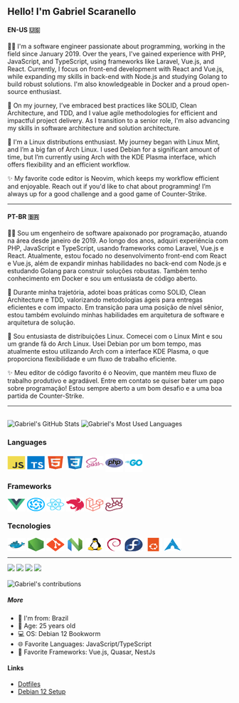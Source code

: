 ## Hello! I'm Gabriel Scaranello

#### EN-US 🇺🇸

👨‍💻 I'm a software engineer passionate about programming, working in the field since January 2019. Over the years, I've gained experience with PHP, JavaScript, and TypeScript, using frameworks like Laravel, Vue.js, and React. Currently, I focus on front-end development with React and Vue.js, while expanding my skills in back-end with Node.js and studying Golang to build robust solutions. I'm also knowledgeable in Docker and a proud open-source enthusiast.

🚀 On my journey, I’ve embraced best practices like SOLID, Clean Architecture, and TDD, and I value agile methodologies for efficient and impactful project delivery. As I transition to a senior role, I'm also advancing my skills in software architecture and solution architecture.

🐧 I'm a Linux distributions enthusiast. My journey began with Linux Mint, and I’m a big fan of Arch Linux. I used Debian for a significant amount of time, but I’m currently using Arch with the KDE Plasma interface, which offers flexibility and an efficient workflow.

✨ My favorite code editor is Neovim, which keeps my workflow efficient and enjoyable. Reach out if you'd like to chat about programming! I’m always up for a good challenge and a good game of Counter-Strike.

---

#### PT-BR 🇧🇷

👨‍💻 Sou um engenheiro de software apaixonado por programação, atuando na área desde janeiro de 2019. Ao longo dos anos, adquiri experiência com PHP, JavaScript e TypeScript, usando frameworks como Laravel, Vue.js e React. Atualmente, estou focado no desenvolvimento front-end com React e Vue.js, além de expandir minhas habilidades no back-end com Node.js e estudando Golang para construir soluções robustas. Também tenho conhecimento em Docker e sou um entusiasta de código aberto.

🚀 Durante minha trajetória, adotei boas práticas como SOLID, Clean Architecture e TDD, valorizando metodologias ágeis para entregas eficientes e com impacto. Em transição para uma posição de nível sênior, estou também evoluindo minhas habilidades em arquitetura de software e arquitetura de solução.

🐧 Sou entusiasta de distribuições Linux. Comecei com o Linux Mint e sou um grande fã do Arch Linux. Usei Debian por um bom tempo, mas atualmente estou utilizando Arch com a interface KDE Plasma, o que proporciona flexibilidade e um fluxo de trabalho eficiente.

✨ Meu editor de código favorito é o Neovim, que mantém meu fluxo de trabalho produtivo e agradável. Entre em contato se quiser bater um papo sobre programação! Estou sempre aberto a um bom desafio e a uma boa partida de Counter-Strike.

---

<div style="display: inline_block"><br/>
    <img height="184em" alt="Gabriel's GitHub Stats" src="https://github-readme-stats.vercel.app/api?username=gabrielscaranello&show_icons=true&theme=catppuccin_mocha&count_private=true" />
    <img height="184em" alt="Gabriel's Most Used Languages" src="https://github-readme-stats.vercel.app/api/top-langs/?username=gabrielscaranello&theme=catppuccin_mocha&langs_count=6&layout=compact&count_private=true&size_weight=0.5&count_weight=0.5&hide=makefile,kotlin,C%23,lua" />
</div>

### Languages

<div style="display: inline_block">
    <img align="center" title="Javascript" alt="Javascript" height="30" width="40" src="https://raw.githubusercontent.com/devicons/devicon/master/icons/javascript/javascript-original.svg" />
    <img align="center" title="Typescript" alt="Typescript" height="30" width="40" src="https://raw.githubusercontent.com/devicons/devicon/master/icons/typescript/typescript-original.svg" />
    <img align="center" title="HTML5" alt="HTML5" height="30" width="40" src="https://raw.githubusercontent.com/devicons/devicon/master/icons/html5/html5-original.svg" />
    <img align="center" title="CSS3" alt="CSS3" height="30" width="40" src="https://raw.githubusercontent.com/devicons/devicon/master/icons/css3/css3-original.svg" />
    <img align="center" title="SASS" alt="SASS" height="30" width="40" src="https://raw.githubusercontent.com/devicons/devicon/master/icons/sass/sass-original.svg" />
    <img align="center" title="PHP" alt="PHP" height="40" width="40" src="https://raw.githubusercontent.com/devicons/devicon/master/icons/php/php-original.svg" />
    <img align="center" title="Golang" alt="Golang" height="40" width="40" src="https://raw.githubusercontent.com/devicons/devicon/master/icons/go/go-original-wordmark.svg" />
</div>

### Frameworks

<div style="display: inline_block">
    <img align="center" title="Vue.js" alt="Vue.js" height="30" width="40" src="https://raw.githubusercontent.com/devicons/devicon/master/icons/vuejs/vuejs-original.svg" />
    <img align="center" title="Quasar" alt="Quasar" height="30" width="40" src="https://raw.githubusercontent.com/devicons/devicon/master/icons/quasar/quasar-plain.svg" />
    <img align="center" title="ReactJs" alt="ReactJs" height="30" width="40" src="https://raw.githubusercontent.com/devicons/devicon/master/icons/react/react-original.svg" />
    <img align="center" title="NestJs" alt="Nestjs" height="30" width="40" src="https://raw.githubusercontent.com/devicons/devicon/master/icons/nestjs/nestjs-original.svg" />
    <img align="center" title="Laravel" alt="Laravel" height="30" width="40" src="https://raw.githubusercontent.com/devicons/devicon/master/icons/laravel/laravel-original.svg" />
    <img align="center" title="Jest" alt="Jest" height="30" width="40" src="https://raw.githubusercontent.com/devicons/devicon/master/icons/jest/jest-plain.svg" />
</div>

### Tecnologies

<div style="display: inline_block">
    <img align="center" title="Docker" alt="Docker" height="30" width="40" src="https://raw.githubusercontent.com/devicons/devicon/master/icons/docker/docker-original.svg" />
    <img align="center" title="Node.js" alt="Nodejs" height="30" width="40" src="https://raw.githubusercontent.com/devicons/devicon/master/icons/nodejs/nodejs-original.svg" />
    <img align="center" title="Git" alt="Git" height="30" width="40" src="https://raw.githubusercontent.com/devicons/devicon/master/icons/git/git-original.svg" />
    <img align="center" title="Neovim" alt="Neovim" height="30" width="40" src="https://raw.githubusercontent.com/devicons/devicon/master/icons/neovim/neovim-original.svg" />
    <img align="center" title="Linux" alt="Linux" height="30" width="40" src="https://raw.githubusercontent.com/devicons/devicon/master/icons/linux/linux-original.svg" />
    <img align="center" title="Debianx" alt="Debian" height="30" width="40" src="https://raw.githubusercontent.com/devicons/devicon/master/icons/debian/debian-original.svg" />
    <img align="center" title="Fedora" alt="Fedora" height="30" width="40" src="https://raw.githubusercontent.com/devicons/devicon/master/icons/fedora/fedora-original.svg" />
    <img align="center" title="Ubuntu" alt="Ubuntu" height="30" width="40" src="https://raw.githubusercontent.com/devicons/devicon/master/icons/ubuntu/ubuntu-original.svg" />
    <img align="center" title="Arch Linux" alt="Arch" height="30" width="40" src="https://raw.githubusercontent.com/devicons/devicon/master/icons/archlinux/archlinux-original.svg" />
</div>

---

<div style="display: inline_block">
    <a href="https://www.linkedin.com/in/gabrielscaranello/" target="_blank"><img src="https://img.shields.io/badge/-Linkedin-%230a66c2?style=for-the-badge&logo=linkedin&logoColor=white" target="_blank"></a>
    <a href="https://x.com/gabriscaranello" target="_blank"><img src="https://img.shields.io/badge/-Twitter-%23000000?style=for-the-badge&logo=x&logoColor=white" target="_blank"></a>
    <a href="https://instagram.com/gabriscaranello" target="_blank"><img src="https://img.shields.io/badge/-Instagram-%23e13665?style=for-the-badge&logo=instagram&logoColor=white" target="_blank"></a>
    <a href="https://gitlab.com/gabrielscaranello" target="_blank"><img src="https://img.shields.io/badge/-Gitlab-%23e24329?style=for-the-badge&logo=gitlab&logoColor=white" target="_blank"></a>
</div><br/>

<picture>
    <source media="(prefers-color-scheme: dark)" srcset="https://github.com/gabrielscaranello/gabrielscaranello/blob/output/github-contribution-grid-snake-dark.svg" />
    <source media="(prefers-color-scheme: light)" srcset="https://github.com/gabrielscaranello/gabrielscaranello/blob/output/github-contribution-grid-snake.svg" />
    <img alt="Gabriel's contributions" />
</picture>

##### More

- 📍 I'm from: Brazil
- 🎂 Age: 25 years old
- 💻️ OS: Debian 12 Bookworm
- 🌐 Favorite Languages: JavaScript/TypeScript
- 🔧 Favorite Frameworks: Vue.js, Quasar, NestJs

#### Links

- [Dotfiles](https://github.com/gabrielscaranello/dotfiles)
- [Debian 12 Setup](https://github.com/gabrielscaranello/debian)
